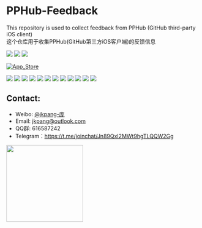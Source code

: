 # PPHub-Feedback
This repository is used to collect feedback from PPHub (GitHub third-party iOS client)   
这个仓库用于收集PPHub(GitHub第三方iOS客户端)的反馈信息

![](https://img.shields.io/itunes/v/1314212521.svg) ![](https://img.shields.io/badge/platform-iOS10+-orange.svg) [![](https://img.shields.io/badge/weibo-jkpang--%E5%BA%9E-red.svg)](http://weibo.com/jkpang)

[![App_Store](~/Resource/Download_on_the_App_Store_135x40.svg)](https://itunes.apple.com/cn/app/PPHub%20For%20GitHub/id1314212521?mt=8)

[![](~/Resource/iPhone_s1.png)](~/Resource/iPhone_b1.png)
[![](~/Resource/iPhone_s2.png)](~/Resource/iPhone_b2.png)
[![](~/Resource/iPhone_s3.png)](~/Resource/iPhone_b3.png)
[![](~/Resource/iPhone_s4.png)](~/Resource/iPhone_b4.png)
[![](~/Resource/iPhone_s5.png)](~/Resource/iPhone_b5.png)
[![](~/Resource/iPhone_s6.png)](~/Resource/iPhone_b6.png)
[![](~/Resource/iPhone_s7.png)](~/Resource/iPhone_b7.png)
[![](~/Resource/iPhone_s8.png)](~/Resource/iPhone_b8.png)
[![](~/Resource/iPhone_s9.png)](~/Resource/iPhone_b9.png)
[![](~/Resource/iPhone_s10.png)](~/Resource/iPhone_b10.png)
[![](~/Resource/iPhone_s11.png)](~/Resource/iPhone_b11.png)
[![](~/Resource/iPhone_s12.png)](~/Resource/iPhone_b12.png)

## Contact:
* Weibo: [@jkpang-庞](http://weibo.com/jkpang)
* Email: jkpang@outlook.com
* QQ群:   616587242
* Telegram：https://t.me/joinchat/Jn89QxI2MWt9hgTLQQW2Gg

<img src="~/Resource/PPHub_qq_group.jpg" width = "200" align=left />


